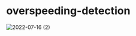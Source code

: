 # overspeeding-detection
![2022-07-16 (2)](https://user-images.githubusercontent.com/84701974/179356298-7d62584f-b5fd-4f5e-853d-b90a9da45100.png)

